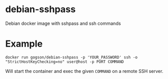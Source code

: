 # debian-sshpass
Debian docker image with sshpass and ssh commands

# Example

```
docker run gogson/debian-sshpass -p 'YOUR_PASSWORD' ssh -o "StrictHostKeyChecking=no" user@host -p PORT COMMAND
```

Will start the container and exec the given `COMMAND` on a remote SSH server.
